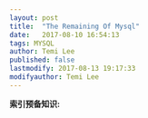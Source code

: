 ```yaml
---
layout: post
title:  "The Remaining Of Mysql"
date:   2017-08-10 16:54:13
tags: MYSQL
author: Temi Lee
published: false
lastmodify: 2017-08-13 19:17:33
modifyauthor: Temi Lee
---
```


**索引预备知识:**


